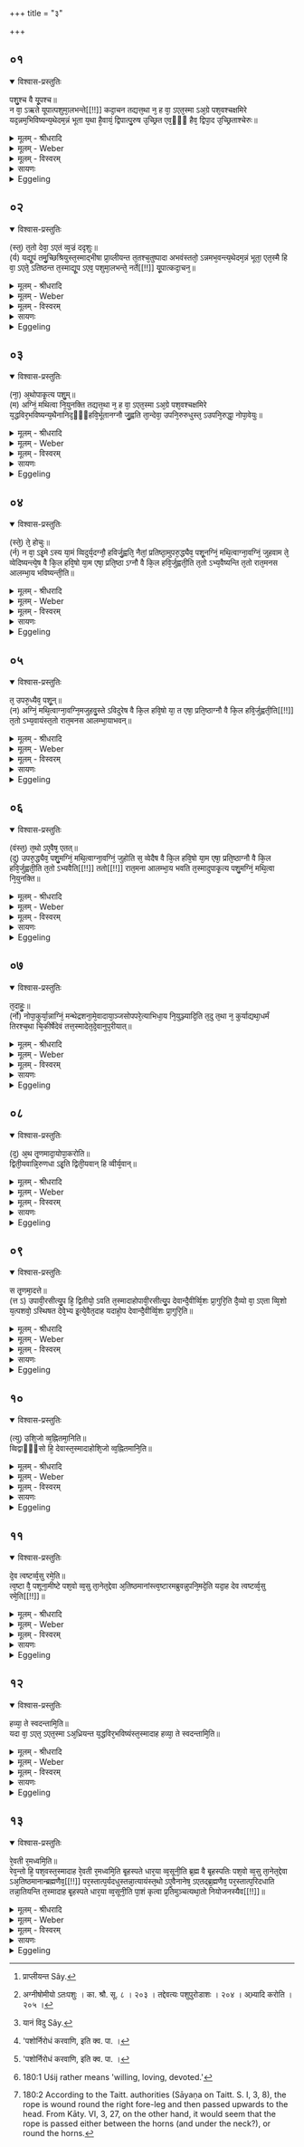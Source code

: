 +++
title = "३"

+++


## ०१


<details open><summary>विश्वास-प्रस्तुतिः</summary>

पशु᳘श्च वै यू᳘पश्च॥  
न वा᳘ ऽऋते यूपात्पशुमा᳘लभन्ते[[!!]] कदा᳘चन तद्यत्त᳘था न᳘ ह वा᳘ ऽएत᳘स्मा ऽअ᳘ग्रे पश᳘वश्चक्षमिरे यद᳘न्नम᳘भिविष्यन्य᳘थेदम᳘न्नं भूता य᳘था है᳘वायं᳘ द्विपात्पु᳘रुष उ᳘च्छ्रित एव᳘ᳫँ᳭ हैव᳘ द्विपा᳘द उ᳘च्छ्रिताश्चेरुः॥
</details>

<details><summary>मूलम् - श्रीधरादि</summary>

पशु᳘श्च वै यू᳘पश्च॥  
न वा᳘ ऽऋते यूपात्पशुमा᳘लभन्ते[[!!]] कदा᳘चन तद्यत्त᳘था न᳘ ह वा᳘ ऽएत᳘स्मा ऽअ᳘ग्रे पश᳘वश्चक्षमिरे यद᳘न्नम᳘भिविष्यन्य᳘थेदम᳘न्नं भूता य᳘था है᳘वायं᳘ द्विपात्पु᳘रुष उ᳘च्छ्रित एव᳘ᳫँ᳭ हैव᳘ द्विपा᳘द उ᳘च्छ्रिताश्चेरुः॥
</details>

<details><summary>मूलम् - Weber</summary>

पशु᳘श्च वै यू᳘पश्च॥  
न वा᳘ ऋते यू᳘पात्पशुमा᳘लभन्ते कदा᳘ चन तद्यत्त᳘था न᳘ ह वा᳘ एत᳘स्मा अ᳘ग्रे पश᳘वश्चक्षमिरे यद᳘न्नम᳘भिविष्यन्य᳘थेदम᳘न्नम् भूता य᳘था हैॗवायं᳘ द्विपात्पु᳘रुष उ᳘छ्रित एव᳘ᳫं᳘ हैव᳘ द्विपा᳘द उ᳘छ्रिताश्चेरुः॥
</details>

<details><summary>मूलम् - विस्वरम्</summary>

**अग्नीषोमीयपशुयागः ।** 

पशुश्च वै यूपश्च । न वा ऽऋते यूपात्पशुमालभन्ते । कदाचन । तद्- यत्तथा । न ह वा ऽएतस्मा ऽअग्रे पशवश्चक्षमिरे । यदन्नमभविष्यन्- यथेदमन्नं भूता । यथा हैवायं द्विपात् पुरुष उच्छ्रितः । एवं हैव द्विपाद उच्छ्रिताश्चेरुः ॥ १ ॥ 
</details>

<details><summary>सायणः</summary>

पशुनियोजनाय सर्वथा यूपेनैव भवितव्यमित्यमुमर्थमाख्यानमुखेनोपपादयति- **पशुश्च वै यूपश्चे**त्यादिना । अविनाभूतावित्यर्थः । व्याप्तिं दर्शयति- **न वा ऋत** इति । यतो यूपं विना पश्वालम्भो नास्ति, केनापि प्रकारेण न तथा स्यात्, यथा पशोर्यूपेन; अतस्तदुपपद्यत इत्यर्थः । तत् प्रदर्श्यते- **न ह वा** इत्यादिना । 'एतस्मै' वक्ष्यमाणाय देवानामन्नभावाय 'न' 'चक्षमिरे' क्षममाणा भवन्ति, 'अन्नमभविष्यन्निति' 'यत्' अस्ति, तस्मा इत्यर्थः । 'यथा' 'इदम्' इदानीं यूपनियुक्ताः 'अन्नं भूता' अन्नमभवन्, तथा यूपाख्यवज्रोद्यताया रहिते काले इत्यर्थः । अन्नभावाभावे कारणमाह-** यथा हैवायं द्विपात्पुरुष** इति ॥ १ ॥ 
</details>

<details><summary>Eggeling</summary>

1. There are both an animal and a sacrificial stake, for never do they immolate an animal without a stake. And as to why this is so:--well, animals did not at first submit thereto that they should become food, as they are now become food; for just as man here walks two-footed and erect, so did they walk two-footed and erect.
</details>


## ०२


<details open><summary>विश्वास-प्रस्तुतिः</summary>

(स्त᳘) त᳘तो देवा᳘ ऽएतं व्व᳘ज्रं ददृशुः॥  
(र्य) यद्यू᳘पं तमु᳘च्छिश्रियुस्त᳘स्माद्भीषा प्रा᳘व्लीयन्त त᳘तश्च᳘तुष्पादा अभवंस्ततो᳘ ऽन्नमभ᳘वन्त्य᳘थेदम᳘न्नं भूता᳘ एत᳘स्मै हि वा᳘ ऽएते᳘ ऽतिष्ठन्त त᳘स्माद्यू᳘प ऽएव᳘ पशुमा᳘लभन्ते᳘ नर्ते[[!!]] यू᳘पात्कदा᳘चन᳘॥
</details>

<details><summary>मूलम् - श्रीधरादि</summary>

(स्त᳘) त᳘तो देवा᳘ ऽएतं व्व᳘ज्रं ददृशुः॥  
(र्य) यद्यू᳘पं तमु᳘च्छिश्रियुस्त᳘स्माद्भीषा प्रा᳘व्लीयन्त त᳘तश्च᳘तुष्पादा अभवंस्ततो᳘ ऽन्नमभ᳘वन्त्य᳘थेदम᳘न्नं भूता᳘ एत᳘स्मै हि वा᳘ ऽएते᳘ ऽतिष्ठन्त त᳘स्माद्यू᳘प ऽएव᳘ पशुमा᳘लभन्ते᳘ नर्ते[[!!]] यू᳘पात्कदा᳘चन᳘॥
</details>

<details><summary>मूलम् - Weber</summary>

त᳘तो देवा᳘ एतं व᳘ज्रं ददृशुः॥  
यद्यू᳘पं तमु᳘छिश्रियुस्तस्माद्भीषा प्रा᳘व्लीयन्त [^wbr_1] त᳘तश्च᳘तुष्पादा अभवंस्ततो᳘ ऽन्नमभवन्य᳘थेदम᳘न्नम् भूता᳘ एत᳘स्मै हि वा᳘ एते᳘ ऽतिष्ठन्त त᳘स्माद्यू᳘प एव᳘ पशुमा᳘लभन्ते न᳘र्ते यू᳘पात्कदा᳘ चन᳟॥  

[^wbr_1]: प्राप्लीयन्त Sây.
</details>

<details><summary>मूलम् - विस्वरम्</summary>

ततो देवा एतं वज्रं ददृशुः- यद्यूपम् । तमुच्छिश्रियुः । तस्माद् भीषा प्राव्लीयन्त । ततश्चतुष्पादा अभवन् । ततो ऽन्नमभवन्- यथेदमन्नं भूता । एतस्मै हि वा ऽएते ऽतिष्ठन्त । तस्माद् यूप ऽएव पशुमालभन्ते । नर्ते यूपात् कदाचन ॥ २ ॥ 
</details>

<details><summary>सायणः</summary>

**ततो देवा** इति । 'तं यूपम्' 'उच्छिश्रियुः' उच्छ्रयणमकुर्वन् । 'तस्मात्' भयाद्धेतोः 'प्राव्लीयन्त' प्रकर्षेण व्लीना अवचनीया अभवन् । 'ततः' हेतोः मनुष्यवद् द्विपादाः सन्तः पश्चात् 'चतुष्पादा अभवन्' ॥ २ ॥ 
</details>

<details><summary>Eggeling</summary>

2. Then the gods perceived that thunderbolt, to wit, the sacrificial stake; they raised it, and from fear thereof they (the animals) shrunk together and thus became four-footed, and thus became food, as they are now become food, for they submitted thereto: wherefore they immolate the animal only at a stake and never without a stake.
</details>


## ०३


<details open><summary>विश्वास-प्रस्तुतिः</summary>

(ना᳘) अ᳘थोपाकृ᳘त्य पशु᳘म्॥  
(म) अग्निं᳘ मथित्वा नि᳘युनक्ति तद्यत्त᳘था न᳘ ह वा᳘ ऽएत᳘स्मा ऽअ᳘ग्रे पश᳘वश्चक्षमिरे य᳘द्धविर᳘भविष्यन्य᳘थैनानिद᳘ᳫँ᳭हवि᳘र्भूतानग्नौ जु᳘ह्वति ता᳘न्देवा᳘ उपनि᳘रुरुधुस्त᳘ ऽउपनि᳘रुद्धा᳘ नोपा᳘वेयुः॥
</details>

<details><summary>मूलम् - श्रीधरादि</summary>

(ना᳘) अ᳘थोपाकृ᳘त्य पशु᳘म्॥  
(म) अग्निं᳘ मथित्वा नि᳘युनक्ति तद्यत्त᳘था न᳘ ह वा᳘ ऽएत᳘स्मा ऽअ᳘ग्रे पश᳘वश्चक्षमिरे य᳘द्धविर᳘भविष्यन्य᳘थैनानिद᳘ᳫँ᳭हवि᳘र्भूतानग्नौ जु᳘ह्वति ता᳘न्देवा᳘ उपनि᳘रुरुधुस्त᳘ ऽउपनि᳘रुद्धा᳘ नोपा᳘वेयुः॥
</details>

<details><summary>मूलम् - Weber</summary>

अ᳘थोपाकृ᳘त्य पशु᳘म्॥  
अग्नि᳘म् मथित्वा नि᳘युनक्ति तद्यत्त᳘था न᳘ ह वा᳘ एत᳘स्मा अ᳘ग्रे पश᳘वश्चक्षमिरे य᳘द्धविर᳘भविष्यन्य᳘थैनानिद᳘ᳫं᳘ हवि᳘र्भूतानग्नौ जु᳘ह्वति ता᳘न्देवा᳘ उपनि᳘रुरुधुस्त᳘ उपनि᳘रुद्धाॗ नोपा᳘वेयुः॥
</details>

<details><summary>मूलम् - विस्वरम्</summary>

अथोपाकृत्य पशुम्, अग्निं मथित्वा नियुनक्ति । तद्यत्तथा । न ह वा ऽएतस्मा ऽअग्रे पशवश्वक्षमिरे । यद्धविरभविष्यन्- यथैनानिदं हविर्भूतानग्नौ जुह्वति । तान् देवा उपनिरुरुधुः । त ऽउपनिरुद्धा नोपावेयुः ॥ ३ ॥ 
</details>

<details><summary>सायणः</summary>

प्रासङ्गिकं यूपैकादशिनीपक्षं परिसमाप्य प्रकृतमग्नीषोमीयपशुप्रयोगमाह- **अथोपाकृत्य पशुमि**ति [^१_२४८] । पशूपाकरणानन्तरम् अग्निमन्थनानन्तरमेव पशुं यूपे नियुञ्जीत । पशुनियोजनस्य अग्निमन्थनानन्तरकालं प्रशंसति- **तद्यत्तथा न ह वा एतस्मा अग्रे पशव** इत्यादिना । पूर्वार्थवादवाक्यवत्तद्व्याख्येयम् । 'नोपावेयुः' नोपगताः पशवः ॥ ३ ॥ 

[^१_२४८]: अग्नीषोमीयो ऽतःपशुः । का. श्रौ. सू. ८ । २०३ । तद्देवत्यः पशुपुरोडाशः । २०४ । अभ्र्यादि करोति । २०५ । 
</details>

<details><summary>Eggeling</summary>

3. Having driven up the victim, and churned the fire, he binds it (to the stake). And as to why this is so:--well, animals did not at first submit thereto that they should become sacrificial food, as they are now become sacrificial food and are offered up in the fire. The gods secured them: even thus secured they did not resign themselves.
</details>


## ०४


<details open><summary>विश्वास-प्रस्तुतिः</summary>

(स्ते᳘) ते᳘ होचुः॥  
(र्न) न वा᳘ ऽइ᳘मे ऽस्य या᳘मं व्विदुर्य᳘दग्नौ᳘ हविर्जु᳘ह्वति᳘ नैतां᳘ प्रतिष्ठा᳘मुपरु᳘द्ध्यैव᳘ पशू᳘नग्निं᳘ मथि᳘त्वाग्ना᳘वग्निं᳘ जुहवाम ते᳘ व्वेदिष्यन्त्ये᳘ष वै कि᳘ल हवि᳘षो या᳘म एषा᳘ प्रति᳘ष्ठा ऽग्नौ वै कि᳘ल हवि᳘र्जुह्वती᳘ति त᳘तो ऽभ्य᳘वैष्यन्ति त᳘तो रात᳘मनस आलम्भा᳘य भविष्यन्ती᳘ति॥
</details>

<details><summary>मूलम् - श्रीधरादि</summary>

(स्ते᳘) ते᳘ होचुः॥  
(र्न) न वा᳘ ऽइ᳘मे ऽस्य या᳘मं व्विदुर्य᳘दग्नौ᳘ हविर्जु᳘ह्वति᳘ नैतां᳘ प्रतिष्ठा᳘मुपरु᳘द्ध्यैव᳘ पशू᳘नग्निं᳘ मथि᳘त्वाग्ना᳘वग्निं᳘ जुहवाम ते᳘ व्वेदिष्यन्त्ये᳘ष वै कि᳘ल हवि᳘षो या᳘म एषा᳘ प्रति᳘ष्ठा ऽग्नौ वै कि᳘ल हवि᳘र्जुह्वती᳘ति त᳘तो ऽभ्य᳘वैष्यन्ति त᳘तो रात᳘मनस आलम्भा᳘य भविष्यन्ती᳘ति॥
</details>

<details><summary>मूलम् - Weber</summary>

ते᳘ होचुः॥  
न वा᳘ इॗमे ऽस्य या᳘मं विदुर्य᳘दग्नौ᳘ [^wbr_2] हविर्जु᳘ह्वतिॗ नैता᳘म् प्रतिष्ठा᳘मुपरु᳘ध्यैव᳘ पशू᳘नग्नि᳘म् मथिॗत्वाग्ना᳘वग्निं᳘ जुहवाम ते᳘ वेदिष्यन्त्येष वै कि᳘ल हवि᳘षो या᳘म एषा᳘ प्रतिॗष्ठाग्नौ वै कि᳘ल हवि᳘र्जुह्वती᳘ति त᳘तो ऽभ्य᳘वैष्यन्ति त᳘तो रात᳘मनस आलम्भा᳘य भविष्यन्ती᳘ति॥  

[^wbr_2]: यानं विदु Sây.
</details>

<details><summary>मूलम् - विस्वरम्</summary>

ते होचुः । न वा ऽइमे ऽस्य यामं विदुः- यदग्नौ हविर्जुह्वति । नैतां प्रतिष्ठामुपरुद्ध्यैव पशूनग्निं मथित्वाग्नावग्निं जुहवाम । ते वेदिष्यन्ति- एष वै किल हविषो यामः, एषा प्रतिष्ठा । अग्नौ वै किल हविर्जुह्वतीति । ततो ऽभ्यवैष्यन्ति । ततो रातमनस आलम्भाय भविष्यन्तीति ॥ ४ ॥ 
</details>

<details><summary>सायणः</summary>

**ते होचुरि**ति । 'न वा' 'इमे' पशवः 'यदग्नौ जुह्वति' । यतः 'अस्य' नियोजनस्य 'यामं' प्रायनम्, अग्नौ होमलक्षणं 'न विदुः' न ज्ञातवन्तः । तदेव विशिनष्टि- **नैतां प्रतिष्ठामि**ति । 'एतां' होमलक्षणां 'प्रतिष्ठाम्' अग्न्याख्यपरमपदस्थितिम् 'अग्नौ' उत्तरवेदिस्थे 'अग्निम्' मन्थनजन्यम् । 'एष वै किल'- इत्येतच्छब्दार्थमाह- **अग्नौ वै किल हविर्जुह्वती**ति । 'अभ्यवैष्यन्ति' अवगतिं प्राप्स्यन्ति । 'आलम्भाय' 'रातमनसः' दत्तमनस्काः 'भविष्यन्ति' 'इति' । शिष्टं स्पष्टार्थम् ॥ ४-६ ॥ 
</details>

<details><summary>Eggeling</summary>

4. They spake, 'Verily, these (animals) know not the manner of this, that it is in fire that sacrificial food is offered, nor (do they know) that secure resort (the fire): let us offer fire into the fire after securing the animals and churning the fire, and they will know that this truly is the manner of sacrificial food,

this its resort; that it is truly in fire that sacrificial food is offered: and accordingly they will resign themselves, and will be favourably disposed to the slaughtering.'
</details>


## ०५


<details open><summary>विश्वास-प्रस्तुतिः</summary>

त᳘ उपरु᳘ध्यैव᳘ पशू᳘न्॥  
(न) अग्निं᳘ मथि᳘त्वाग्ना᳘वग्नि᳘मजुहवु᳘स्ते ऽविदुरेष वै कि᳘ल हवि᳘षो या᳘ त एषा᳘ प्रति᳘ष्ठाग्नौ वै कि᳘ल हवि᳘र्जुह्वती᳘ति[[!!]] त᳘तो ऽभ्य᳘वायंस्त᳘तो रात᳘मनस आलम्भा᳘याभवन्॥
</details>

<details><summary>मूलम् - श्रीधरादि</summary>

त᳘ उपरु᳘ध्यैव᳘ पशू᳘न्॥  
(न) अग्निं᳘ मथि᳘त्वाग्ना᳘वग्नि᳘मजुहवु᳘स्ते ऽविदुरेष वै कि᳘ल हवि᳘षो या᳘ त एषा᳘ प्रति᳘ष्ठाग्नौ वै कि᳘ल हवि᳘र्जुह्वती᳘ति[[!!]] त᳘तो ऽभ्य᳘वायंस्त᳘तो रात᳘मनस आलम्भा᳘याभवन्॥
</details>

<details><summary>मूलम् - Weber</summary>

त᳘ उपरु᳘ध्यैव᳘ पशू᳘न्॥  
अग्नि᳘म् मथिॗत्वाग्नावग्नि᳘मजुहुवुॗस्ते ऽविदुरेष वै कि᳘ल हवि᳘षो या᳘म एषा᳘ प्रतिॗष्ठाग्नौ वै कि᳘ल ह᳘विर्जुह्वती᳘ति त᳘तो ऽभ्य᳘वायंस्त᳘तो रात᳘मनस आलम्भा᳘याभवन्॥
</details>

<details><summary>मूलम् - विस्वरम्</summary>

त उपरुध्यैव पशून्, अग्निं मथित्वा, अग्नावग्निमजुहवुः । ते ऽविदुः- एष वै किल हविषो यामः, एषा प्रतिष्ठा । अग्नौ वै किल हविर्जुह्वतीति । ततो ऽभ्यवायन् । ततो रातमानस आलम्भायाभवन् ॥ ५ ॥ 
</details>

<details><summary>सायणः</summary>

[व्याख्यानं चतुर्थे]
</details>

<details><summary>Eggeling</summary>

5. Having, then, first secured the animals, and churned the fire, they offered fire into the fire; and then they (the animals) knew that this truly is the manner of sacrificial food, this its resort; that it is truly in fire that sacrificial food is offered. And accordingly they resigned themselves, and became favourably disposed to the slaughtering.
</details>


## ०६


<details open><summary>विश्वास-प्रस्तुतिः</summary>

(वंस्त᳘) त᳘थो ऽए᳘वैष᳘ एतत्॥  
(दु) उपरु᳘द्ध्यैव᳘ पशु᳘मग्निं᳘ मथि᳘त्वाग्ना᳘वग्निं᳘ जुहोति स᳘ व्वेदैष वै कि᳘ल हवि᳘षो या᳘म एषा᳘ प्रति᳘ष्ठाग्नौ वै कि᳘ल हवि᳘र्जुह्वती᳘ति त᳘तो ऽभ्यवैति[[!!]] ततो[[!!]] रात᳘मना आलम्भा᳘य भवति त᳘स्मादुपाकृ᳘त्य पशु᳘मग्निं᳘ मथि᳘त्वा नि᳘युनक्ति॥
</details>

<details><summary>मूलम् - श्रीधरादि</summary>

(वंस्त᳘) त᳘थो ऽए᳘वैष᳘ एतत्॥  
(दु) उपरु᳘द्ध्यैव᳘ पशु᳘मग्निं᳘ मथि᳘त्वाग्ना᳘वग्निं᳘ जुहोति स᳘ व्वेदैष वै कि᳘ल हवि᳘षो या᳘म एषा᳘ प्रति᳘ष्ठाग्नौ वै कि᳘ल हवि᳘र्जुह्वती᳘ति त᳘तो ऽभ्यवैति[[!!]] ततो[[!!]] रात᳘मना आलम्भा᳘य भवति त᳘स्मादुपाकृ᳘त्य पशु᳘मग्निं᳘ मथि᳘त्वा नि᳘युनक्ति॥
</details>

<details><summary>मूलम् - Weber</summary>

त᳘थो एॗवैष᳘ एतत्॥  
उपरु᳘ध्यैव᳘ पशु᳘मग्नि᳘म् मथिॗत्वाग्ना᳘वग्निं᳘ जुहोति स᳘ वेदैष वै कि᳘ल हवि᳘षो या᳘म एषा᳘ प्रतिॗष्ठाग्नौ वै कि᳘ल हवि᳘र्जुह्वती᳘ति त᳘तो ऽभ्य᳘वैति त᳘तो रात᳘मना आलम्भा᳘य भवति त᳘स्मादुपाकृ᳘त्य पशु᳘मग्नि᳘म् मथित्वा नि᳘युनक्ति॥
</details>

<details><summary>मूलम् - विस्वरम्</summary>

तथो ऽएवैष एतदुपरुद्ध्यै पशुमग्निं मथित्वा अग्नावग्निं जुहोति । स वेद एष वै किल हविषो यामः एषा प्रतिष्ठा । अग्नौ वै किल हविर्जुह्वतीति । ततो ऽभ्यवैति । ततो रातमना आलम्भाय भवति तस्मादुपाकृत्य पशुमग्निं मथित्वा नियुनक्ति ॥ ६ ॥ 
</details>

<details><summary>सायणः</summary>

[व्याख्यानं चतुर्थे]
</details>

<details><summary>Eggeling</summary>

6. And in like manner does he now offer fire into the fire, after securing the animal and churning the fire. It (the animal) knows that this truly is the manner of sacrificial food, this its resort; that it is truly in fire that sacrificial food is offered; and accordingly it resigns itself and becomes favourably disposed to the slaughtering. Therefore having driven up the victim and churned the fire, he binds it (to the stake).
</details>


## ०७


<details open><summary>विश्वास-प्रस्तुतिः</summary>

त᳘दाहुः᳘॥  
(र्नो) नोपा᳘कुर्या᳘न्नाग्निं᳘ मन्थेद्रशना᳘मे᳘वादाया᳘ञ्जसोपपरे᳘त्याभिधा᳘य नि᳘युञ्ज्यादि᳘ति त᳘दु त᳘था न᳘ कुर्याद्यथा᳘धर्मं तिरश्च᳘था चि᳘कीर्षेदेवं तत्त᳘स्मादेत᳘दे᳘वानुप᳘रीयात्॥
</details>

<details><summary>मूलम् - श्रीधरादि</summary>

त᳘दाहुः᳘॥  
(र्नो) नोपा᳘कुर्या᳘न्नाग्निं᳘ मन्थेद्रशना᳘मे᳘वादाया᳘ञ्जसोपपरे᳘त्याभिधा᳘य नि᳘युञ्ज्यादि᳘ति त᳘दु त᳘था न᳘ कुर्याद्यथा᳘धर्मं तिरश्च᳘था चि᳘कीर्षेदेवं तत्त᳘स्मादेत᳘दे᳘वानुप᳘रीयात्॥
</details>

<details><summary>मूलम् - Weber</summary>

त᳘दाहुः᳟᳟॥  
नोपा᳘कुर्याॗन्नाग्नि᳘म् मन्थेद्रशना᳘मेॗवादाया᳘ञ्जसोपपरे᳘त्याभिधा᳘य नि᳘युञ्ज्यादि᳘ति त᳘दु त᳘था न᳘ कुर्याद्यथा᳘धर्मं तिरश्च᳘था चि᳘कीर्षेदेवं तत्त᳘स्मादेत᳘देॗवानुप᳘रीयात्॥
</details>

<details><summary>मूलम् - विस्वरम्</summary>

तदाहुः- नोपाकुर्यात्, नाग्निं मन्थेद्, रशनामेवादायाञ्जसोपपरेत्याभिधाय नियुञ्ज्यादिति । तदु तथा न कुर्यात् । यथा- धर्मं तिरश्चथा चिकीर्षेद्- एवं तत् । तस्मादेतदेवानुपरीयात् ॥ ७ ॥ 
</details>

<details><summary>सायणः</summary>

केवलनियोजनपक्षमुदाहृत्य निराचष्टे- **तदाहुर्नोपाकुर्यादि**ति । उपकरणाद्यकृत्वा प्रथमत एव 'रशनामादाय' साम्मुख्येन यूपसमीपं गत्वा 'अभिधाय' पशुं बद्ध्वा 'नियुञ्ज्यात्' नियुञ्जीत ॥ ७ ॥ 
</details>

<details><summary>Eggeling</summary>

7. As to this they say, 'Let him not drive up (the victim), nor churn the fire; but having taken the rope and straightway gone thither and put (the rope) round it, let him bind it.' Let him, however, not do this; for it would be as if he intended to commit secretly some lawless action. Let him therefore go round there.
</details>


## ०८


<details open><summary>विश्वास-प्रस्तुतिः</summary>

(द᳘) अ᳘थ तृ᳘णमादा᳘योपा᳘करोति॥  
द्विती᳘यवान्नि᳘रुणधा ऽइ᳘ति द्विती᳘यवान् हि व्वीर्य᳘वान्॥
</details>

<details><summary>मूलम् - श्रीधरादि</summary>

(द᳘) अ᳘थ तृ᳘णमादा᳘योपा᳘करोति॥  
द्विती᳘यवान्नि᳘रुणधा ऽइ᳘ति द्विती᳘यवान् हि व्वीर्य᳘वान्॥
</details>

<details><summary>मूलम् - Weber</summary>

अ᳘थ तृ᳘णमादा᳘योपा᳘करोति॥  
द्विती᳘यवान्नि᳘रुणधा इ᳘ति द्विती᳘यवान्हि᳘ वीर्य᳘वान्॥
</details>

<details><summary>मूलम् - विस्वरम्</summary>

अथ तृणमादायोपाकरोति । द्वितीयवान्निरुणधा ऽइति । द्वितीयवान् हि वीर्यवान् ॥ ८ ॥ 
</details>

<details><summary>सायणः</summary>

क्रममुक्त्वा इदानीं सार्थवादमुपाकरणं विधत्ते- **अथ तृणमादाये**ति । तृणादानस्य प्रयोजनमाह- **द्वितीयवानि**ति । 'निरुणधै' पशोर्निरोधं करवाणि [^१_२४९] । तावता किमायातमित्यत आह- **द्वितीयवान् हि वीर्यवानि**ति । असहायस्य व्यापाराक्षमत्वं लोकसिद्धम् ॥ ८ ॥ 

[^१_२४९]: 'पशोर्निरोधं करवाणि, इति क्व. पा. । 
</details>

<details><summary>Eggeling</summary>

8. Then, taking a straw, he drives it up, thinking, 'having a companion, I will secure it;' for he who has a companion is strong.
</details>


## ०९


<details open><summary>विश्वास-प्रस्तुतिः</summary>

स तृ᳘णमा᳘दत्ते॥  
(त्त ऽ) उपावी᳘रसीत्यु᳘प हि᳘ द्वितीयो᳘ ऽवति त᳘स्मादाहोपावी᳘रसीत्यु᳘प देवान्दै᳘वीर्व्वि᳘शः प्रा᳘गुरि᳘ति दै᳘व्यो वा᳘ ऽएता व्वि᳘शो य᳘त्पशवो᳘ ऽस्थिषत देवे᳘भ्य इ᳘त्ये᳘वैत᳘दाह यदाहो᳘प देवान्दै᳘वीर्व्वि᳘शः प्रा᳘गुरि᳘ति॥
</details>

<details><summary>मूलम् - श्रीधरादि</summary>

स तृ᳘णमा᳘दत्ते॥  
(त्त ऽ) उपावी᳘रसीत्यु᳘प हि᳘ द्वितीयो᳘ ऽवति त᳘स्मादाहोपावी᳘रसीत्यु᳘प देवान्दै᳘वीर्व्वि᳘शः प्रा᳘गुरि᳘ति दै᳘व्यो वा᳘ ऽएता व्वि᳘शो य᳘त्पशवो᳘ ऽस्थिषत देवे᳘भ्य इ᳘त्ये᳘वैत᳘दाह यदाहो᳘प देवान्दै᳘वीर्व्वि᳘शः प्रा᳘गुरि᳘ति॥
</details>

<details><summary>मूलम् - Weber</summary>

स तृ᳘णमा᳘दत्ते॥  
उपावी᳘रसीत्यु᳘प हि᳘ द्वितीयो᳘ ऽवति त᳘स्मादाहोपावी᳘रसीत्यु᳘प देवान्दै᳘वीर्वि᳘शः प्रागुरि᳘ति दै᳘व्यो वा᳘ एता वि᳘शो य᳘त्पशवो᳘ ऽस्थिषत देवे᳘भ्य इ᳘त्येॗवैत᳘दाह यदाहो᳘प देवान्दै᳘वीर्वि᳘शः प्रा᳘गुरि᳘ति॥
</details>

<details><summary>मूलम् - विस्वरम्</summary>

स तृणमादत्ते- **"उपावीरसि"**- (वा. सं. ६ । ७) इति । उप हि द्वितीयो ऽवति । तस्मादाह- उपावीरसीति । **"उप देवान् दैवीर्विशः प्रागुः"**- (वा. सं. ६ । ७) इति । दैव्यो वा ऽएता विशो- यत्पशवः । अस्थिषत देवेभ्य इत्येवैतदाह- यदाह- उपदेवान् दैवीर्विशः प्रागुरिति ॥ ९ ॥ 
</details>

<details><summary>सायणः</summary>

**स तृणमादत्त** इति [^१_२४९] । तृणादानमन्त्रस्यायमर्थः- हे तृण ! त्वम् 'उपावीरसि' समीपे स्थित्वा रक्षको ऽसि एकः कार्यकरो ऽसीत्यर्थः। “अवितॄस्तॄ"- (पा. सू. उ. ३ । ४६६) इति ई-प्रत्ययः । 'दैवीः विशः' पशुलक्षणा देवसम्बन्धिन्यः प्रजाः 'देवान्' 'उपप्रागुः' प्राप्ताः देवतार्थमुपस्थिता इत्यर्थः ॥ ९ ॥

[^१_२४९]: उपवीरसीति तृणमादाय तेन पशुमुपस्पृशत्युपदेवानिति । का. श्रौ. सू. ६ । ७१ । 
</details>

<details><summary>Eggeling</summary>

9. He takes the straw with (Vāj. S. VI, 7), 'Thou art a cheerer!' for a companion does cheer one: therefore he says, 'Thou art a cheerer.' 'The celestial hosts have approached the gods;'

the celestial hosts, forsooth, are those beasts: 'they have submitted to the gods' he means to say, when he says, 'The celestial hosts have approached the gods.'
</details>


## १०


<details open><summary>विश्वास-प्रस्तुतिः</summary>

(त्यु) उशि᳘जो व्व᳘ह्नितमा᳘निति॥  
व्विद्वाᳫं᳘सो हि᳘ देवास्त᳘स्मादाहोशि᳘जो व्व᳘ह्नितमानि᳘ति॥
</details>

<details><summary>मूलम् - श्रीधरादि</summary>

(त्यु) उशि᳘जो व्व᳘ह्नितमा᳘निति॥  
व्विद्वाᳫं᳘सो हि᳘ देवास्त᳘स्मादाहोशि᳘जो व्व᳘ह्नितमानि᳘ति॥
</details>

<details><summary>मूलम् - Weber</summary>

उशि᳘जो व᳘ह्नितमा᳘निति॥  
विद्वा᳘ᳫं᳘सो हि᳘ देवास्त᳘स्मादाहोशि᳘जो व᳘ह्नितमानि᳘ति॥
</details>

<details><summary>मूलम् - विस्वरम्</summary>

**"उशिजो वह्नितमान्"**- (वा. सं. ६ । ७) इति । विद्वांसो हि देवाः । तस्मादाह- उशिजो वह्नितमानिति ॥ १० ॥ 
</details>

<details><summary>सायणः</summary>

**उशिजो वह्नितमानिती**ति देवान् विशिनष्टि । 'उशिजः' मेधाविनामैतत्, विद्वांस इत्यर्थ: । 'वह्नितमान्' वोढृतमान् ॥ १० ॥ 
</details>

<details><summary>Eggeling</summary>

10. 'The considerate [^egg_454], best of leaders;' for the gods are wise: therefore he says, 'The considerate, best of leaders.'

[^egg_454]: 180:1 Uśij rather means 'willing, loving, devoted.'
</details>


## ११


<details open><summary>विश्वास-प्रस्तुतिः</summary>

दे᳘व त्वष्टर्व्व᳘सु रमे᳘ति॥  
त्व᳘ष्टा वै᳘ पशूना᳘मीष्टे पश᳘वो व्व᳘सु ता᳘नेत᳘द्देवा अ᳘तिष्ठमानांस्त्व᳘ष्टारमब्रुवन्नुपनि᳘मदे᳘ति यदा᳘ह देव त्वष्टर्व्व᳘सु रमे᳘ति[[!!]]॥
</details>

<details><summary>मूलम् - श्रीधरादि</summary>

दे᳘व त्वष्टर्व्व᳘सु रमे᳘ति॥  
त्व᳘ष्टा वै᳘ पशूना᳘मीष्टे पश᳘वो व्व᳘सु ता᳘नेत᳘द्देवा अ᳘तिष्ठमानांस्त्व᳘ष्टारमब्रुवन्नुपनि᳘मदे᳘ति यदा᳘ह देव त्वष्टर्व्व᳘सु रमे᳘ति[[!!]]॥
</details>

<details><summary>मूलम् - Weber</summary>

दे᳘व त्वष्टर्व᳘सु रमे᳘ति॥  
त्व᳘ष्टा वै᳘ पशूना᳘मीष्टे पश᳘वो व᳘सु ता᳘नेत᳘द्देवा अ᳘तिष्ठमानांस्त्व᳘ष्टारमब्रुवन्नुपनि᳘मदे᳘ति यदा᳘ह देव त्वष्टर्व᳘सु र᳘मेति॥
</details>

<details><summary>मूलम् - विस्वरम्</summary>

**"देव त्वष्टर्वसु रम"**- (वा. सं. ६ । ७) इति । त्वष्टा वै पशूनामीष्टे । पशवो वसु । तानेतद् देवा अतिष्ठमानांस्त्वष्टारमब्रुवन्- उपनिमदेति । यदाह- देव त्वष्टर्वसु रमेति ॥ ११ ॥ 
</details>

<details><summary>सायणः</summary>

**देव त्वष्टरि**ति । 'त्वष्टः ! देव !' पशुस्वामिन् ! 'वसु' वस्वाख्यं धनं 'रम' रमय, नियोजयेत्यर्थः ॥ ११ ॥ 
</details>

<details><summary>Eggeling</summary>

11. 'O divine Tvashṭr̥, settle the wealth!' for Tvashṭr̥ is lord of beasts (cattle), and wealth means cattle, it is with regard to those which did not submit that the gods then said to Tvashṭr̥, 'Quiet them,' when he says, 'O divine Tvashṭr̥, settle the wealth!'
</details>


## १२


<details open><summary>विश्वास-प्रस्तुतिः</summary>

हव्या᳘ ते स्वदन्तामि᳘ति॥  
यदा वा᳘ ऽएत᳘ ऽएत᳘स्मा ऽअ᳘ध्रियन्त य᳘द्धविर᳘भविष्यंस्त᳘स्मादाह हव्या᳘ ते स्वदन्तामि᳘ति॥
</details>

<details><summary>मूलम् - श्रीधरादि</summary>

हव्या᳘ ते स्वदन्तामि᳘ति॥  
यदा वा᳘ ऽएत᳘ ऽएत᳘स्मा ऽअ᳘ध्रियन्त य᳘द्धविर᳘भविष्यंस्त᳘स्मादाह हव्या᳘ ते स्वदन्तामि᳘ति॥
</details>

<details><summary>मूलम् - Weber</summary>

हव्या᳘ ते स्वदन्तामि᳘ति॥  
यदा वा᳘ एत᳘ एत᳘स्मा अ᳘ध्रियन्त य᳘द्धविर᳘भविष्यंस्त᳘स्मादाह हव्या᳘ ते स्वदन्तामि᳘ति॥
</details>

<details><summary>मूलम् - विस्वरम्</summary>

**"हव्या ते स्वदन्ताम्"**- (वा. सं. ६ । ७) इति । यदा वा ऽएत ऽएतस्मा ऽअध्रियन्त, यद्धविरभविष्यन् । तस्मादाह- हव्या ते स्वदन्तामिति ॥ १२ ॥ 
</details>

<details><summary>सायणः</summary>

**हव्या ते स्वदन्तामिती**ति । हे पशो ! 'ते' 'हव्या' हवींषि 'स्वदन्ताम्' **रेवती रमध्वमिती**ति । 'रेवतीः' रेवत्यो गावः पशवः 'रमध्वं' सङ्क्रीडध्वम् । 'हे बृहस्पते' ! बृहतः परिबृंहणकर्मणः स्वमिन् ! त्वं 'वसूनि' पशुलक्षणानि 'धारय' अत्र स्थापय ॥ 

मन्त्रं व्याचष्टे- **उप हि द्वितीयो ऽवती**त्यादिना । 'हि' शब्दो लोकप्रसिद्धिद्योतनार्थः । लोक एकः कर्म कर्त्तुमशक्तः, द्वितीयः तत्साहाय्यकरणेन तमवतीति प्रसिद्धम् । देवीर्विश इत्यस्य तात्पर्यमाह- **दैव्यो वा एता विशो यत् पशव** इति । यथा विशः स्वस्वामिनं पुष्णन्ति, एवं पशवो हविषा पुष्णन्तीति तेषां प्रजारूपत्वोपचारः । **अस्थिषत देवेभ्य इती**ति । तेषामर्थायात्मानं प्रकाशितवन्त इत्यर्थः । "प्रकाशनस्थेयाख्ययोश्च"- (पा. सू. १ । ३ । २३) इत्यात्मनेपदम् । उशिक्छब्दार्थमाह- **विद्वांसो हि देवा** इति । त्वष्टुः प्रार्थनायाः कारणमाह- **त्वष्टा वै पशूनामि**त्यादिना । 'वै' शब्दः "त्वष्टा वै पशूनां मिथुनानां रूपकृत्"- (तै. सं. ६ । ३ । ६ । २) (श. प. १२ । १ । ८ । ७) । इत्यादिश्रुत्यन्तरप्रसिद्धिद्योतनार्थः । “देव त्वष्टुर्वसु"- 'इति' मन्त्रभागो 'यदाह,' 'अतिष्ठमानान्' पशून् प्रति 'त्वष्टारं' 'देवाः' 'उपनिमद' 'इति' यत् 'अब्रुवन्' 'एतत्' एव 'आह' इत्यर्थः । 'उपनिमद' अस्मत्समीपे नितरां मादयेति तस्यार्थः । अथवा 'यत्' अध्वर्युणा 'देवत्वष्टुः' इत्यभिधानम्, तत्; पुरा यद् देवैरुक्तलक्षणं त्वष्टृप्रार्थनमुक्तम्, तत्स्थानीयमित्यर्थः । एवंविधेषु वाक्येषु सर्वत्रैवं व्याख्येयम् । **हव्या ते स्वदन्तामि**ति । अस्याभिप्रायमाह- **यदा वा एत** इति । यद्यप्युपाकरणकाले हविषामनिष्पत्तेः स्वदनं नोपपद्यते, तथापि पलायनमकृत्वा यदावृता अभवन्, तदेव हविर्भविष्यतीर्थः । अत एवमभिधानमुपपद्यते ॥ १२ ॥ (९-१२) 
</details>

<details><summary>Eggeling</summary>

12. 'May the offerings be relished by thee!' Since they themselves submitted thereto that they should become sacrificial food, therefore he says, 'May the offerings be relished by thee!'
</details>


## १३


<details open><summary>विश्वास-प्रस्तुतिः</summary>

रे᳘वती र᳘मध्वमि᳘ति॥  
रेव᳘न्तो हि᳘ पश᳘वस्त᳘स्मादाह रे᳘वती र᳘मध्वमि᳘ति बृ᳘हस्पते धार᳘या व्व᳘सूनी᳘ति ब्र᳘ह्म वै बृ᳘हस्पतिः पश᳘वो व्व᳘सु ता᳘नेत᳘द्देवा ऽअ᳘तिष्ठमानान्ब्रह्मणैव᳘[[!!]] पर᳘स्तात्प᳘र्यदधुस्तन्ना᳘त्यायंस्त᳘थो ऽए᳘वैनानेष᳘ ऽएतद्ब्र᳘ह्मणैव᳘ पर᳘स्तात्प᳘रिदधाति तन्ना᳘तियन्ति त᳘स्मादाह बृ᳘हस्पते धार᳘या व्व᳘सूनी᳘ति पा᳘शं कृत्वा प्र᳘तिमुञ्चत्यथा᳘तो नियोजनस्यैव[[!!]]॥
</details>

<details><summary>मूलम् - श्रीधरादि</summary>

रे᳘वती र᳘मध्वमि᳘ति॥  
रेव᳘न्तो हि᳘ पश᳘वस्त᳘स्मादाह रे᳘वती र᳘मध्वमि᳘ति बृ᳘हस्पते धार᳘या व्व᳘सूनी᳘ति ब्र᳘ह्म वै बृ᳘हस्पतिः पश᳘वो व्व᳘सु ता᳘नेत᳘द्देवा ऽअ᳘तिष्ठमानान्ब्रह्मणैव᳘[[!!]] पर᳘स्तात्प᳘र्यदधुस्तन्ना᳘त्यायंस्त᳘थो ऽए᳘वैनानेष᳘ ऽएतद्ब्र᳘ह्मणैव᳘ पर᳘स्तात्प᳘रिदधाति तन्ना᳘तियन्ति त᳘स्मादाह बृ᳘हस्पते धार᳘या व्व᳘सूनी᳘ति पा᳘शं कृत्वा प्र᳘तिमुञ्चत्यथा᳘तो नियोजनस्यैव[[!!]]॥
</details>

<details><summary>मूलम् - Weber</summary>

रे᳘वती र᳘मध्वमि᳘ति॥  
रेव᳘न्तो हि᳘ पश᳘वस्त᳘स्मादाह रे᳘वती र᳘मध्वमि᳘ति बृ᳘हस्पते धार᳘या व᳘सूनी᳘ति ब्र᳘ह्म वै बृ᳘हस्पतिः पश᳘वो व᳘सु ता᳘नेत᳘द्देवा अ᳘तिष्ठमानान्ब्र᳘ह्मणैव᳘ पर᳘स्तात्प᳘र्यदधुस्तन्ना᳘त्यायंस्त᳘थो एॗवैनानेष᳘ एतद्ब्र᳘ह्मणैव᳘ पर᳘स्तात्प᳘रिदधाति तन्ना᳘तियन्ति त᳘स्मादाह बृ᳘हस्पते धार᳘या व᳘सूनी᳘ति पा᳘शं कृत्वा प्र᳘तिमुञ्चत्यथा᳘तो नियो᳘जनस्यैव᳟॥
</details>

<details><summary>मूलम् - विस्वरम्</summary>

**"रेवती रमध्वम्"**- (वा. स. ६ । ८) इति रेवन्तो हि पशवः । तस्मादाह- रेवतीरमध्वमिति । **"बृहस्पते धारया वसूनि"**- (वा. सं. ६ । ८) इति । ब्रह्म वै बृहस्पतिः । पशवो वसु । तानेतद्देवा अतिष्ठमानान् ब्रह्मणैव परस्तात्पर्यदधुः । तन्नात्यायन् । तथो ऽएवैनानेष एतद् ब्रह्मणैव परस्तात्परिदधाति तन्नातियन्ति । तस्मादाह- बृहस्पते धारया वसुनीति । पाशं कृत्वा प्रतिमुञ्चति । अथातो नियोजनस्यैव ॥ १३ ॥ 
</details>

<details><summary>सायणः</summary>

**रेवन्तो हि पशव** इत्यादि ब्राह्मणं स्पृष्टम् । 'ब्रह्मणैव' 'परस्तात्' परे देशे 'पर्यदधुः' परितो अधारयन् । **अथातो नियोजनस्यैवे**ति । विधानमभिधीयत इति शेषः ॥ १३ ॥ 

इति श्रीसायणाचार्यविरचिते माधवीये वेदार्थप्रकाशे माध्यन्दिनशतपथब्राह्मणभाष्ये तृतीयकाण्डे सप्तमाध्याये तृतीयं ब्राह्मणम् ॥ (३-७-३) ॥ 
</details>

<details><summary>Eggeling</summary>

13. 'Rejoice, ye prosperous!' for cattle are prosperous: therefore he says, 'Rejoice ye prosperous.' 'O Lord of prayer, preserve our goods!' The Lord of prayer, forsooth, is the Brahman; and goods mean cattle: those, which did not submit, the gods on that occasion enclosed with the Brahman on the farther side, and they did not pass over it. And in like manner does he now enclose them with the Brahman on the farther side, and they do not pass over it: therefore he says, 'O Lord of prayer, preserve our goods!' Having made a noose he throws it over (the victim) [^egg_455]. Now then as to the binding itself.

[^egg_455]: 180:2 According to the Taitt. authorities (Sāyaṇa on Taitt. S. I, 3, 8), the rope is wound round the right fore-leg and then passed upwards  to the head. From Kāty. VI, 3, 27, on the other hand, it would seem that the rope is passed either between the horns (and under the neck?), or round the horns.
</details>

